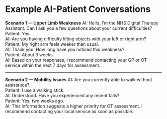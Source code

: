 # Example AI-Patient Conversations

**Scenario 1 — Upper Limb Weakness**
AI: Hello, I’m the NHS Digital Therapy Assistant. Can I ask you a few questions about your current difficulties?  
Patient: Yes.  
AI: Are you having difficulty lifting objects with your left or right arm?  
Patient: My right arm feels weaker than usual.  
AI: Thank you. How long have you noticed this weakness?  
Patient: About 3 weeks.  
AI: Based on your responses, I recommend contacting your GP or OT service within the next 7 days for assessment.

---

**Scenario 2 — Mobility Issues**
AI: Are you currently able to walk without assistance?  
Patient: I use a walking stick.  
AI: Understood. Have you experienced any recent falls?  
Patient: Yes, two weeks ago.  
AI: This information suggests a higher priority for OT assessment. I recommend contacting your local service as soon as possible.
